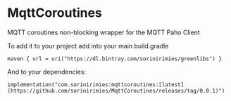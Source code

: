 # MqttCoroutines
MQTT coroutines non-blocking wrapper for the MQTT Paho Client

To add it to your project add into your main build.gradle

    maven { url = uri("https://dl.bintray.com/sorinirimies/greenlibs") }
        
And to your dependencies:

    implementation("com.sorinirimies:mqttcoroutines:[latest](https://github.com/sorinirimies/MqttCoroutines/releases/tag/0.0.1)")
